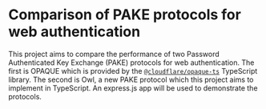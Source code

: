 # Comparison of PAKE protocols for web authentication
This project aims to compare the performance of two Password Authenticated Key Exchange (PAKE) protocols for web authentication. The first is OPAQUE which is provided by the [`@cloudflare/opaque-ts`](https://www.npmjs.com/package/@cloudflare/opaque-ts) TypeScript library. The second is Owl, a new PAKE protocol which this project aims to implement in TypeScript. An express.js app will be used to demonstrate the protocols.
